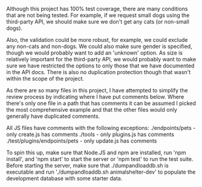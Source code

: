 Although this project has 100% test coverage, there are many conditions that are not being tested. For example, if we request small dogs using the third-party API, we should make sure we don't get any cats (or non-small dogs).

Also, the validation could be more robust, for example, we could exclude any non-cats and non-dogs. We could also make sure gender is specified, though we would probably want to add an 'unknown' option. As size is relatively important for the third-party API, we would probably want to make sure we have restricted the options to only those that we have documented in the API docs. There is also no duplication protection though that wasn't within the scope of the project.

As there are so many files in this project, I have attempted to simplify the review process by indicating where I have put comments below. Where there's only one file in a path that has comments it can be assumed I picked the most comprehensive example and that the other files would only generally have duplicated comments.

All JS files have comments with the following exceptions:
./endpoints/pets - only create.js has comments
./tools - only plugins.js has comments
./test/plugins/endpoints/pets - only update.js has comments

To spin this up, make sure that Node.JS and npm are installed, run 'npm install', and 'npm start' to start the server or 'npm test' to run the test suite. Before starting the server, make sure that ./dumpandloaddb.sh is executable and run './dumpandloaddb.sh animalshelter-dev' to populate the development database with some starter data.
